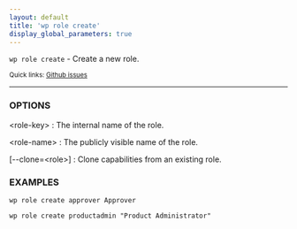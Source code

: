 ```yaml
---
layout: default
title: 'wp role create'
display_global_parameters: true
---
```


`wp role create` - Create a new role.

<small>Quick links: <a href="https://github.com/wp-cli/wp-cli/issues?q=is%3Aopen+label%3Acommand%3Acreate+sort%3Aupdated-desc">Github issues</a></small>

<hr />

### OPTIONS

&lt;role-key&gt;
: The internal name of the role.

&lt;role-name&gt;
: The publicly visible name of the role.

[\--clone=&lt;role&gt;]
: Clone capabilities from an existing role.

### EXAMPLES

    wp role create approver Approver

    wp role create productadmin "Product Administrator"



